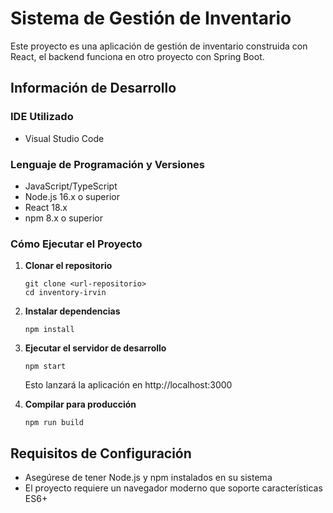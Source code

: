 # Sistema de Gestión de Inventario

Este proyecto es una aplicación de gestión de inventario construida con React, el backend funciona en otro proyecto con Spring Boot.

## Información de Desarrollo

### IDE Utilizado
- Visual Studio Code

### Lenguaje de Programación y Versiones
- JavaScript/TypeScript
- Node.js 16.x o superior
- React 18.x
- npm 8.x o superior

### Cómo Ejecutar el Proyecto

1. **Clonar el repositorio**
   ```
   git clone <url-repositorio>
   cd inventory-irvin
   ```

2. **Instalar dependencias**
   ```
   npm install
   ```

3. **Ejecutar el servidor de desarrollo**
   ```
   npm start
   ```
   Esto lanzará la aplicación en http://localhost:3000

4. **Compilar para producción**
   ```
   npm run build
   ```

## Requisitos de Configuración

- Asegúrese de tener Node.js y npm instalados en su sistema
- El proyecto requiere un navegador moderno que soporte características ES6+
